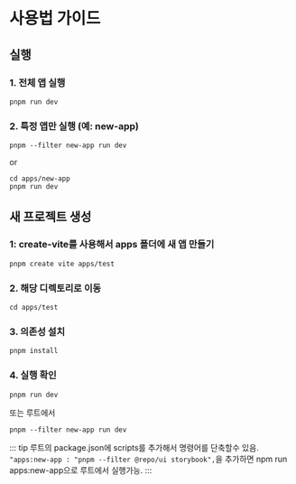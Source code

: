 # 사용법 가이드

## 실행
### 1. 전체 앱 실행

```shell
pnpm run dev
```

### 2. 특정 앱만 실행 (예: new-app)

```shell
pnpm --filter new-app run dev
```

or

```shell
cd apps/new-app
pnpm run dev
```

## 새 프로젝트 생성

### 1: create-vite를 사용해서 apps 폴더에 새 앱 만들기
```shell
pnpm create vite apps/test
```

### 2. 해당 디렉토리로 이동
```shell
cd apps/test
```

### 3. 의존성 설치
```shell
pnpm install
```

### 4. 실행 확인
```shell
pnpm run dev
```
또는 루트에서
```shell
pnpm --filter new-app run dev
```

::: tip
루트의 package.json에 scripts를 추가해서 명령어를 단축할수 있음. 
`"apps:new-app : "pnpm --filter @repo/ui storybook",`을 추가하면 
npm run  apps:new-app으로 루트에서 실행가능.
:::


>
